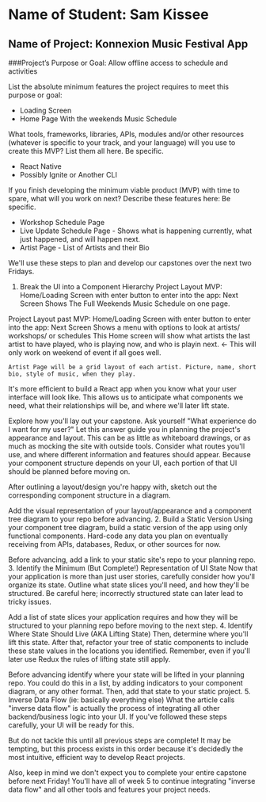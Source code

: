 # Name of Student: Sam Kissee

## Name of Project: Konnexion Music Festival App

###Project’s Purpose or Goal: Allow offline access to schedule and activities

List the absolute minimum features the project requires to meet this purpose or goal:

* Loading Screen
* Home Page With the weekends Music Schedule

What tools, frameworks, libraries, APIs, modules and/or other resources (whatever is specific to your track, and your language) will you use to create this MVP? List them all here. Be specific.

* React Native
* Possibly Ignite or Another CLI

If you finish developing the minimum viable product (MVP) with time to spare, what will you work on next? Describe these features here: Be specific.

* Workshop Schedule Page
* Live Update Schedule Page - Shows what is happening currently, what just happened, and will happen next.
* Artist Page - List of Artists and their Bio



We'll use these steps to plan and develop our capstones over the next two Fridays.

1. Break the UI into a Component Hierarchy
  Project Layout MVP:
    Home/Loading Screen with enter button to enter into the app:
    Next Screen Shows The Full Weekends Music Schedule on one page.

  Project Layout past MVP:
    Home/Loading Screen with enter button to enter into the app:
    Next Screen Shows a menu with options to look at artists/ workshops/ or schedules
      This Home screen will show what artists the last artist to have played, who is playing now, and who is playin next. <- This will only work on weekend of event if all goes well.

    Artist Page will be a grid layout of each artist. Picture, name, short bio, style of music, when they play. 

It's more efficient to build a React app when you know what your user interface will look like. This allows us to anticipate what components we need, what their relationships will be, and where we'll later lift state.

Explore how you'll lay out your capstone. Ask yourself "What experience do I want for my user?" Let this answer guide you in planning the project's appearance and layout. This can be as little as whiteboard drawings, or as much as mocking the site with outside tools. Consider what routes you'll use, and where different information and features should appear. Because your component structure depends on your UI, each portion of that UI should be planned before moving on.

After outlining a layout/design you're happy with, sketch out the corresponding component structure in a diagram.

Add the visual representation of your layout/appearance and a component tree diagram to your repo before advancing.
2. Build a Static Version
Using your component tree diagram, build a static version of the app using only functional components. Hard-code any data you plan on eventually receiving from APIs, databases, Redux, or other sources for now.

Before advancing, add a link to your static site's repo to your planning repo.
3. Identify the Minimum (But Complete!) Representation of UI State
Now that your application is more than just user stories, carefully consider how you'll organize its state. Outline what state slices you'll need, and how they'll be structured. Be careful here; incorrectly structured state can later lead to tricky issues.

Add a list of state slices your application requires and how they will be structured to your planning repo before moving to the next step.
4. Identify Where State Should Live (AKA Lifting State)
Then, determine where you'll lift this state. After that, refactor your tree of static components to include these state values in the locations you identified. Remember, even if you'll later use Redux the rules of lifting state still apply.

Before advancing identify where your state will be lifted in your planning repo. You could do this in a list, by adding indicators to your component diagram, or any other format. Then, add that state to your static project.
5. Inverse Data Flow (ie: basically everything else)
What the article calls "inverse data flow" is actually the process of integrating all other backend/business logic into your UI. If you've followed these steps carefully, your UI will be ready for this.

But do not tackle this until all previous steps are complete! It may be tempting, but this process exists in this order because it's decidedly the most intuitive, efficient way to develop React projects.

Also, keep in mind we don't expect you to complete your entire capstone before next Friday! You'll have all of week 5 to continue integrating "inverse data flow" and all other tools and features your project needs.
